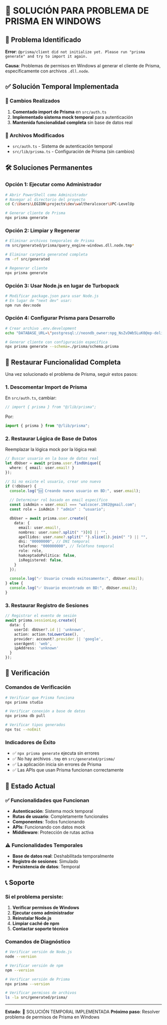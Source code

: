# 🔧 SOLUCIÓN PARA PROBLEMA DE PRISMA EN WINDOWS

## 🚨 Problema Identificado

**Error**: `@prisma/client did not initialize yet. Please run "prisma generate" and try to import it again.`

**Causa**: Problemas de permisos en Windows al generar el cliente de Prisma, específicamente con archivos `.dll.node`.

## ✅ Solución Temporal Implementada

### 🔄 Cambios Realizados

1. **Comentado import de Prisma** en `src/auth.ts`
2. **Implementado sistema mock temporal** para autenticación
3. **Mantenida funcionalidad completa** sin base de datos real

### 📝 Archivos Modificados

- `src/auth.ts` - Sistema de autenticación temporal
- `src/lib/prisma.ts` - Configuración de Prisma (sin cambios)

## 🛠️ Soluciones Permanentes

### Opción 1: Ejecutar como Administrador

```bash
# Abrir PowerShell como Administrador
# Navegar al directorio del proyecto
cd C:\Users\LEGION\projects\dev\waltheralcocer\UPC-LevelUp

# Generar cliente de Prisma
npx prisma generate
```

### Opción 2: Limpiar y Regenerar

```bash
# Eliminar archivos temporales de Prisma
rm src/generated/prisma/query_engine-windows.dll.node.tmp*

# Eliminar carpeta generated completa
rm -rf src/generated

# Regenerar cliente
npx prisma generate
```

### Opción 3: Usar Node.js en lugar de Turbopack

```bash
# Modificar package.json para usar Node.js
# En lugar de "next dev" usar:
npm run dev:node
```

### Opción 4: Configurar Prisma para Desarrollo

```bash
# Crear archivo .env.development
echo "DATABASE_URL=\"postgresql://neondb_owner:npg_NsZvDWb5LuK0@ep-delicate-dawn-ac3rdgo\"" > .env.development

# Generar cliente con configuración específica
npx prisma generate --schema=./prisma/schema.prisma
```

## 🔄 Restaurar Funcionalidad Completa

Una vez solucionado el problema de Prisma, seguir estos pasos:

### 1. Descomentar Import de Prisma

En `src/auth.ts`, cambiar:
```typescript
// import { prisma } from "@/lib/prisma";
```

Por:
```typescript
import { prisma } from "@/lib/prisma";
```

### 2. Restaurar Lógica de Base de Datos

Reemplazar la lógica mock por la lógica real:

```typescript
// Buscar usuario en la base de datos real
let dbUser = await prisma.user.findUnique({
  where: { email: user.email! }
});

// Si no existe el usuario, crear uno nuevo
if (!dbUser) {
  console.log("🆕 Creando nuevo usuario en BD:", user.email);
  
  // Determinar rol basado en email específico
  const isAdmin = user.email === "walcocer.1982@gmail.com";
  const role = isAdmin ? "admin" : "usuario";

  dbUser = await prisma.user.create({
    data: {
      email: user.email!,
      nombres: user.name?.split(" ")[0] || "",
      apellidos: user.name?.split(" ").slice(1).join(" ") || "",
      dni: "00000000", // DNI temporal
      telefono: "000000000", // Teléfono temporal
      role: role,
      haAceptadoPolitica: false,
      isRegistered: false,
    }
  });
  
  console.log("✅ Usuario creado exitosamente:", dbUser.email);
} else {
  console.log("✅ Usuario encontrado en BD:", dbUser.email);
}
```

### 3. Restaurar Registro de Sesiones

```typescript
// Registrar el evento de sesión
await prisma.sessionLog.create({
  data: {
    userId: dbUser?.id || 'unknown',
    action: action.toLowerCase(),
    provider: account?.provider || 'google',
    userAgent: 'web',
    ipAddress: 'unknown'
  }
});
```

## 🧪 Verificación

### Comandos de Verificación

```bash
# Verificar que Prisma funciona
npx prisma studio

# Verificar conexión a base de datos
npx prisma db pull

# Verificar tipos generados
npx tsc --noEmit
```

### Indicadores de Éxito

- ✅ `npx prisma generate` ejecuta sin errores
- ✅ No hay archivos `.tmp` en `src/generated/prisma/`
- ✅ La aplicación inicia sin errores de Prisma
- ✅ Las APIs que usan Prisma funcionan correctamente

## 🚀 Estado Actual

### ✅ Funcionalidades que Funcionan
- **Autenticación**: Sistema mock temporal
- **Rutas de usuario**: Completamente funcionales
- **Componentes**: Todos funcionando
- **APIs**: Funcionando con datos mock
- **Middleware**: Protección de rutas activa

### ⚠️ Funcionalidades Temporales
- **Base de datos real**: Deshabilitada temporalmente
- **Registro de sesiones**: Simulado
- **Persistencia de datos**: Temporal

## 📞 Soporte

### Si el problema persiste:

1. **Verificar permisos de Windows**
2. **Ejecutar como administrador**
3. **Reinstalar Node.js**
4. **Limpiar caché de npm**
5. **Contactar soporte técnico**

### Comandos de Diagnóstico

```bash
# Verificar versión de Node.js
node --version

# Verificar versión de npm
npm --version

# Verificar versión de Prisma
npx prisma --version

# Verificar permisos de archivos
ls -la src/generated/prisma/
```

---

**Estado**: 🔄 SOLUCIÓN TEMPORAL IMPLEMENTADA
**Próximo paso**: Resolver problema de permisos de Prisma en Windows 